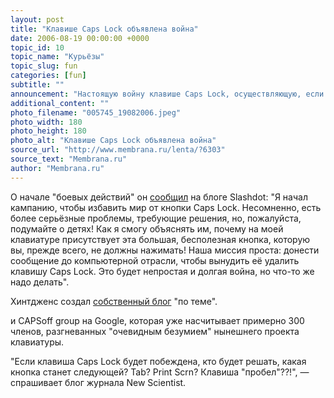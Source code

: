 ```yaml
---
layout: post
title: "Клавише Caps Lock объявлена война"
date: 2006-08-19 00:00:00 +0000
topic_id: 10
topic_name: "Курьёзы"
topic_slug: fun
categories: [fun]
subtitle: ""
announcement: "Настоящую войну клавише Caps Lock, осуществляющую, если кто не знает, фиксацию регистра заглавных букв на клавиатуре, объявил Питера Хинтдженс (Pieter Hintjens), руководитель бельгийского разработчика программного обеспечения, корпорации iMatix."
additional_content: ""
photo_filename: "005745_19082006.jpeg"
photo_width: 180
photo_height: 180
photo_alt: "Клавише Caps Lock объявлена война"
source_url: "http://www.membrana.ru/lenta/?6303"
source_text: "Membrana.ru"
author: "Membrana.ru"
---
```

О начале "боевых действий" он <a href="http://hardware.slashdot.org/article.pl?sid=06/08/16/1225239">сообщил</a> на блоге Slashdot: "Я начал кампанию, чтобы избавить мир от кнопки Caps Lock. Несомненно, есть более серьёзные проблемы, требующие решения, но, пожалуйста, подумайте о детях! Как я смогу объяснять им, почему на моей клавиатуре присутствует эта большая, бесполезная кнопка, которую вы, прежде всего, не должны нажимать! Наша миссия проста: донести сообщение до компьютерной отрасли, чтобы вынудить её удалить клавишу Caps Lock. Это будет непростая и долгая война, но что-то же надо делать".

Хинтдженс создал <a href="http://capsoff.blogspot.com/">собственный блог</a> "по теме".

и CAPSoff group на Google, которая уже насчитывает примерно 300 членов, разгневанных "очевидным безумием" нынешнего проекта клавиатуры.

"Если клавиша Caps Lock будет побеждена, кто будет решать, какая кнопка станет следующей? Tab? Print Scrn? Клавиша "пробел"??!", — спрашивает блог журнала New Scientist.
